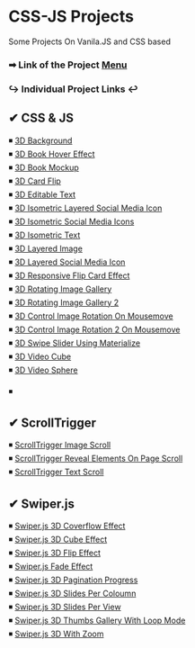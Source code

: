 # CSS-JS Projects

Some Projects On Vanila.JS and CSS based

### ➡ Link of the Project [Menu](https://mridul2820.github.io/css-js/)


### ↪ Individual Project Links ↩

## ✔ CSS & JS

◾ [3D Background](https://mridul2820.github.io/css-js/CSS-Projects/3d-background/index.html)
<br/>
◾ [3D Book Hover Effect](https://mridul2820.github.io/css-js/CSS-Projects/3d-book-hover-effect/index.html)
<br/>
◾ [3D Book Mockup](https://mridul2820.github.io/css-js/CSS-Projects/3d-book-mockup/index.html)
<br/>
◾ [3D Card Flip](https://mridul2820.github.io/css-js/CSS-Projects/3d-card-flip/index.html)
<br/>
◾ [3D Editable Text](https://mridul2820.github.io/css-js/CSS-Projects/3d-editable-text/index.html)
<br/>
◾ [3D Isometric Layered Social Media Icon](https://mridul2820.github.io/css-js/CSS-Projects/3d-isometric-layered-social-media-icon/index.html)
<br/>
◾ [3D Isometric Social Media Icons](https://mridul2820.github.io/css-js/CSS-Projects/3d-isometric-social-media-icons/index.html)
<br/>
◾ [3D Isometric Text](https://mridul2820.github.io/css-js/CSS-Projects/3d-isometric-text/index.html)
<br/>
◾ [3D Layered Image](https://mridul2820.github.io/css-js/CSS-Projects/3d-layered-image/index.html)
<br/>
◾ [3D Layered Social Media Icon](https://mridul2820.github.io/css-js/CSS-Projects/3d-layered-social-media-icon/index.html)
<br/>
◾ [3D Responsive Flip Card Effect](https://mridul2820.github.io/css-js/CSS-Projects/3d-responsive-flip-card-effect/index.html)
<br/>
◾ [3D Rotating Image Gallery](https://mridul2820.github.io/css-js/CSS-Projects/3d-rotating-image-gallery/index.html)
<br/>
◾ [3D Rotating Image Gallery 2](https://mridul2820.github.io/css-js/CSS-Projects/3d-rotating-image-gallery-2/index.html)
<br/>
◾ [3D Control Image Rotation On Mousemove](https://mridul2820.github.io/css-js/CSS-Projects/3d-rotating-image-gallery-mousemove/index.html)
<br/>
◾ [3D Control Image Rotation 2 On Mousemove](https://mridul2820.github.io/css-js/CSS-Projects/3d-rotating-image-gallery-2-mousemove/index.html)
<br/>
◾ [3D Swipe Slider Using Materialize](https://mridul2820.github.io/css-js/CSS-Projects/3d-swipe-slider-using-materialize/index.html)
<br/>
◾ [3D Video Cube](https://mridul2820.github.io/css-js/CSS-Projects/3d-video-cube/index.html)
<br/>
◾ [3D Video Sphere](https://mridul2820.github.io/css-js/CSS-Projects/3d-video-sphere/index.html)
<br/>


◾ [](https://mridul2820.github.io/css-js/CSS-Projects/3d-background/index.html)
<br/>



## ✔ ScrollTrigger

◾ [ScrollTrigger Image Scroll ](https://mridul2820.github.io/css-js/CSS-Projects/ScrollTrigger/ScrollTrigger-image-scroll/index.html)
<br/>
◾ [ScrollTrigger Reveal Elements On Page Scroll](https://mridul2820.github.io/css-js/CSS-Projects/ScrollTrigger/ScrollTrigger-reveal-elements-on-scroll/index.html)
<br/>
◾ [ScrollTrigger Text Scroll](https://mridul2820.github.io/css-js/CSS-Projects/ScrollTrigger/ScrollTrigger-text-scroll/index.html)
<br/>


## ✔ Swiper.js
◾ [Swiper.js 3D Coverflow Effect ](https://mridul2820.github.io/css-js/CSS-Projects/swiper.js/3d-coverflow-effect/index.html)
<br/>
◾ [Swiper.js 3D Cube Effect ](https://mridul2820.github.io/css-js/CSS-Projects/swiper.js/3d-cube-effect/index.html)
<br/>
◾ [Swiper.js 3D Flip Effect ](https://mridul2820.github.io/css-js/CSS-Projects/swiper.js/3d-flip-effect/index.html)
<br/>
◾ [Swiper.js Fade Effect ](https://mridul2820.github.io/css-js/CSS-Projects/swiper.js/effect-fade/index.html)
<br/>
◾ [Swiper.js 3D Pagination Progress](https://mridul2820.github.io/css-js/CSS-Projects/swiper.js/pagination-progress/index.html)
<br/>
◾ [Swiper.js 3D Slides Per Coloumn](https://mridul2820.github.io/css-js/CSS-Projects/swiper.js/slides-per-column/index.html)
<br/>
◾ [Swiper.js 3D Slides Per View](https://mridul2820.github.io/css-js/CSS-Projects/swiper.js/slides-per-view/index.html)
<br/>
◾ [Swiper.js 3D Thumbs Gallery With Loop Mode](https://mridul2820.github.io/css-js/CSS-Projects/swiper.js/thumbs-gallery-with-loop-mode/index.html)
<br/>
◾ [Swiper.js 3D With Zoom](https://mridul2820.github.io/css-js/CSS-Projects/swiper.js/with-zoom/index.html)
<br/>

